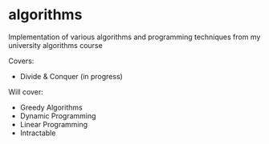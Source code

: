 # algorithms
Implementation of various algorithms and programming techniques from my university algorithms course

Covers:
- Divide & Conquer (in progress)

Will cover:
- Greedy Algorithms
- Dynamic Programming
- Linear Programming
- Intractable 
